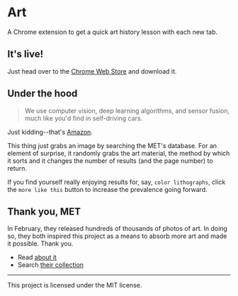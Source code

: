 # Art
A Chrome extension to get a quick art history lesson with each new tab.

## It's live!
Just head over to the [Chrome Web Store](https://developer.chrome.com/webstore/publish) and download it.

## Under the hood
> We use computer vision, deep learning algorithms, and sensor fusion, much like you'd find in self-driving cars.

Just kidding--that's [Amazon](https://www.amazon.com/b?node=16008589011).

 This thing just grabs an image by searching the MET's database. For an element of surprise, it randomly grabs the art material, the method by which it sorts and it changes the number of results (and the page number) to return.

If you find yourself really enjoying results for, say, `color lithographs`, click the `more like this` button to increase the prevalence going forward.

## Thank you, MET
In February, they released hundreds of thousands of photos of art. In doing so, they both inspired this project as a means to absorb more art and made it possible. Thank you.  
 - Read [about it](https://www.nytimes.com/2017/02/07/arts/design/met-museum-makes-375000-images-available-for-free.html?_r=0)
 - Search [their collection](http://www.metmuseum.org/art/collection#!?perPage=20&showOnly=withImage%7Copenaccess&sortBy=Relevance&sortOrder=asc&offset=0&pageSize=0)

---
This project is licensed under the MIT license.
